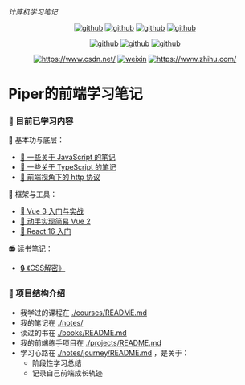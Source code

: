 *计算机学习笔记*

<p align="center">
  <a href="https://github.com/PiperLiu/CS-courses-notes"><img src="https://img.shields.io/badge/计算机笔记-github-blue.svg" alt="github"></a>
  <a href="https://github.com/PiperLiu/front-end-notes"><img src="https://img.shields.io/badge/前端笔记-github-pink.svg" alt="github"></a>
  <a href="https://github.com/PiperLiu/back-end-notes"><img src="https://img.shields.io/badge/后端笔记-github-marron.svg" alt="github"></a>
  <a href="https://github.com/PiperLiu/ACMOI_Journey"><img src="https://img.shields.io/badge/算法笔记-github-green.svg" alt="github"></a>
</p>

<p align="center">
  <a href="https://github.com/PiperLiu/Reinforcement-Learning-practice-zh"><img src="https://img.shields.io/badge/强化学习笔记-github-azure.svg" alt="github"></a>
  <a href="https://github.com/PiperLiu/GAMES-notes"><img src="https://img.shields.io/badge/图形学笔记-github-coffee.svg" alt="github"></a>
  <a href="https://github.com/PiperLiu/math_codes_economics_management"><img src="https://img.shields.io/badge/管理数学笔记-github-purple.svg" alt="github"></a>
</p>

<p align="center">
  <a href="https://blog.csdn.net/weixin_42815609"><img src="https://img.shields.io/badge/博客-CSDN-red.svg" alt="https://www.csdn.net/"></a>
  <a href="./doc/images/扫码_搜索联合传播样式-微信标准绿版.png"><img src="https://img.shields.io/badge/微信公众号-WeiXin-verdigris.svg" alt="weixin"></a>
  <a href="https://www.zhihu.com/people/zai-deng-yici-ji-hui"><img src="https://img.shields.io/badge/知乎-ZhiHu-blue.svg" alt="https://www.zhihu.com/"></a>
</p>

# Piper的前端学习笔记

### 📕 目前已学习内容

🎳 基本功与底层：
- [👔 一些关于 JavaScript 的笔记](./notes/javascript/README.md)
- [🦺 一些关于 TypeScript 的笔记](./notes/typescript/README.md)
- [🧥 前端视角下的 http 协议](./notes/http/README.md)

🎩 框架与工具：
- [🥎 Vue 3 入门与实战](./notes/vue/README.md)
- [🏀 动手实现简易 Vue 2](./notes/vue2017/README.md)
- [🏐 React 16 入门](./notes/react/README.md)

📻 读书笔记：
- [🔒 《CSS解密》](./books/csssecrets/README.md)

### 🎨 项目结构介绍
- 我学过的课程在 [./courses/README.md](./courses/README.md)
- 我的笔记在 [./notes/](./notes/)
- 读过的书在 [./books/README.md](./books/README.md)
- 我的前端练手项目在 [./projects/README.md](./projects/README.md)
- 学习心路在 [./notes/journey/README.md](./notes/journey/README.md) ，是关于：
  - 阶段性学习总结
  - 记录自己前端成长轨迹

